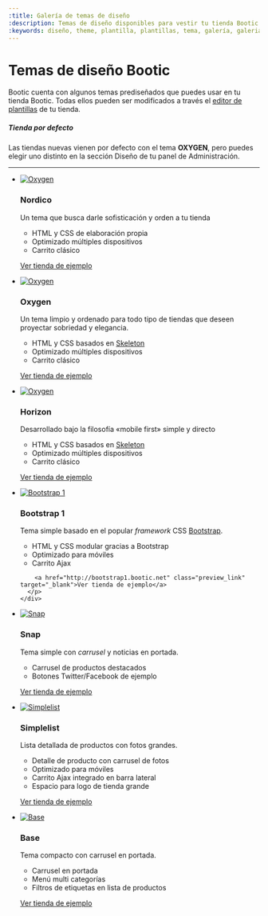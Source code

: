```yaml
---
:title: Galería de temas de diseño
:description: Temas de diseño disponibles para vestir tu tienda Bootic.
:keywords: diseño, theme, plantilla, plantillas, tema, galería, galeria, gallery, editor, simplelist, snap, base, bootstrap
---
```


# Temas de diseño Bootic

Bootic cuenta con algunos temas prediseñados que puedes usar en tu tienda Bootic. Todas ellos pueden ser modificados a través el [editor de plantillas](/es/diseno) de tu tienda.

<div class="note tip">
    <h5>Tienda por defecto</h5>
      <p>Las tiendas nuevas vienen por defecto con el tema <strong>OXYGEN</strong>, pero puedes elegir uno distinto en la sección Diseño de tu panel de Administración.</p>
</div>

<hr />

<ul class="media_items">
  <li class="media_item clearfix">
    <a href="http://nordico.bootic.net" class="thumbnail" target="_blank" title="Ver tienda de ejemplo">
      <img src="/img/themes/gallery/nordico/preview.png" alt="Oxygen" />
    </a>
    <div class="info">
      <h3>Nordico</h3>
      <p>Un tema que busca darle sofisticación y orden a tu tienda</p>
      <ul>
        <li>HTML y CSS de elaboración propia</li>
        <li>Optimizado múltiples dispositivos</li>
        <li>Carrito clásico</li>
      </ul>
      <p class="buttons">
        <a href="http://nordico.bootic.net" class="preview_link" target="_blank">Ver tienda de ejemplo</a>
      </p>
    </div>
  </li><!-- /oxygen -->
  <li class="media_item clearfix">
    <a href="http://oxygen.bootic.net" class="thumbnail" target="_blank" title="Ver tienda de ejemplo">
      <img src="/img/themes/gallery/oxygen/preview.png" alt="Oxygen" />
    </a>
    <div class="info">
      <h3>Oxygen</h3>
      <p>Un tema limpio y ordenado para todo tipo de tiendas que deseen proyectar sobriedad y elegancia.</p>
      <ul>
        <li>HTML y CSS basados en <a href="http://getskeleton.com/">Skeleton</a></li>
        <li>Optimizado múltiples dispositivos</li>
        <li>Carrito clásico</li>
      </ul>
      <p class="buttons">
        <a href="http://oxygen.bootic.net" class="preview_link" target="_blank">Ver tienda de ejemplo</a>
      </p>
    </div>
  </li><!-- /oxygen -->
  <li class="media_item clearfix">
    <a href="http://horizon.bootic.net" class="thumbnail" target="_blank" title="Ver tienda de ejemplo">
      <img src="/img/themes/gallery/horizon/preview.png" alt="Oxygen" />
    </a>
    <div class="info">
      <h3>Horizon</h3>
      <p>Desarrollado bajo la filosofía «mobile first» simple y directo</p>
      <ul>
        <li>HTML y CSS basados en <a href="http://getskeleton.com/">Skeleton</a></li>
        <li>Optimizado múltiples dispositivos</li>
        <li>Carrito clásico</li>
      </ul>
      <p class="buttons">
        <a href="http://horizon.bootic.net" class="preview_link" target="_blank">Ver tienda de ejemplo</a>
      </p>
    </div>
  </li><!-- /oxygen -->
  <li class="media_item clearfix">
    <a href="http://bootstrap1.bootic.net" class="thumbnail" target="_blank" title="Ver tienda de ejemplo">
      <img src="/img/themes/gallery/bootstrap1/preview.png" alt="Bootstrap 1" />
    </a>
    <div class="info">
      <h3>Bootstrap 1</h3>
      <p>Tema simple basado en el popular <em>framework</em> CSS <a href="http://twitter.github.com/bootstrap/index.html">Bootstrap</a>.</p>
      <ul>
        <li>HTML y CSS modular gracias a Bootstrap</li>
        <li>Optimizado para móviles</li>
        <li>Carrito Ajax</li>
      </ul>
      <p class="buttons">

        <a href="http://bootstrap1.bootic.net" class="preview_link" target="_blank">Ver tienda de ejemplo</a>
      </p>
    </div>
  </li><!-- /bootstrap1 -->

  <li class="media_item clearfix">
    <a href="http://snap.bootic.net" class="thumbnail" target="_blank" title="Ver tienda de ejemplo">
      <img src="/img/themes/gallery/snap/preview.png" alt="Snap" />
    </a>
    <div class="info">
      <h3>Snap</h3>
      <p>Tema simple con <em>carrusel</em> y noticias en portada.</p>
      <ul>
        <li>Carrusel de productos destacados</li>
        <li>Botones Twitter/Facebook de ejemplo</li>
      </ul>
      <p class="buttons">
        <a href="http://snap.bootic.net" class="preview_link" target="_blank">Ver tienda de ejemplo</a>
      </p>
    </div>
  </li><!-- /snap -->

  <li class="media_item clearfix">
    <a href="http://simplelist.bootic.net" class="thumbnail" target="_blank" title="Ver tienda de ejemplo">
      <img src="/img/themes/gallery/simplelist/preview.png" alt="Simplelist" />
    </a>
    <div class="info">
      <h3>Simplelist</h3>
      <p>Lista detallada de productos con fotos grandes.</p>
      <ul>
        <li>Detalle de producto con carrusel de fotos</li>
        <li>Optimizado para móviles</li>
        <li>Carrito Ajax integrado en barra lateral</li>
        <li>Espacio para logo de tienda grande</li>
      </ul>
      <p class="buttons">
        <a href="http://simplelist.bootic.net" class="preview_link" target="_blank">Ver tienda de ejemplo</a>
      </p>
    </div>
  </li><!-- /simplelist -->

  <li class="media_item clearfix">
    <a href="http://tienda.inventario.cl" class="thumbnail" target="_blank" title="Ver tienda de ejemplo">
      <img src="/img/themes/gallery/base/preview.png" alt="Base" />
    </a>
    <div class="info">
      <h3>Base</h3>
      <p>Tema compacto con carrusel en portada.</p>
      <ul>
        <li>Carrusel en portada</li>
        <li>Menú multi categorías</li>
        <li>Filtros de etiquetas en lista de productos</li>
      </ul>
      <p class="buttons">
        <a href="http://tienda.inventario.cl" class="preview_link" target="_blank">Ver tienda de ejemplo</a>
      </p>
    </div>
  </li><!-- /base -->

</ul>
